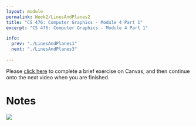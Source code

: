 ```yaml
---
layout: module
permalink: Week2/LinesAndPlanes2
title: "CS 476: Computer Graphics - Module 4 Part 1"
excerpt: "CS 476: Computer Graphics - Module 4 Part 1"

info:
  prev: "./LinesAndPlanes1"
  next: "./LinesAndPlanes3"
  
---
```


Please <a href = "https://ursinus.instructure.com/courses/18079/quizzes/26850" target="_blank">click here</a> to complete a brief exercise on Canvas, and then continue onto the next video when you are finished.

<h1>Notes</h1>

<img src = "../images/Unit1/LinesAndRays.svg">